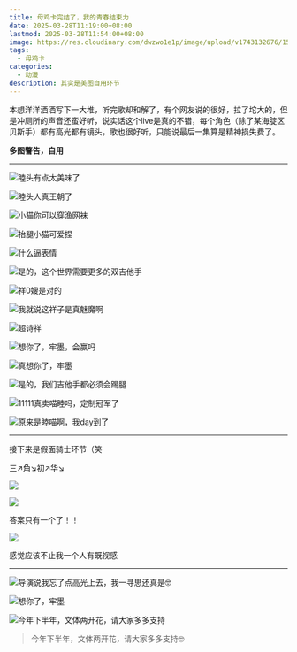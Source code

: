 ```yaml
---
title: 母鸡卡完结了，我的青春结束力
date: 2025-03-28T11:19:00+08:00
lastmod: 2025-03-28T11:54:00+08:00
image: https://res.cloudinary.com/dwzwo1e1p/image/upload/v1743132676/1544d3c44e8d62abccb5323f5308f5a_jwav7v.png
tags:
  - 母鸡卡
categories:
  - 动漫
description: 其实是美图自用环节
---
```

本想洋洋洒洒写下一大堆，听完歌却和解了，有个网友说的很好，拉了坨大的，但是冲厕所的声音还蛮好听，说实话这个live是真的不错，每个角色（除了某海腚区贝斯手）都有高光都有镜头，歌也很好听，只能说最后一集算是精神损失费了。

**多图警告，自用**

- - -

![睦头有点太美味了](https://res.cloudinary.com/dwzwo1e1p/image/upload/v1743132080/b25c6a1d25f55a02108764f5e0f7d9f7161969776_aztltf.gif "睦头有点太美味了")

![睦头人真王朝了](https://res.cloudinary.com/dwzwo1e1p/image/upload/v1743132593/67FE05519F389CD8A344556BF17B902A_muywa8.gif "睦头人真王朝了")

![小猫你可以穿渔网袜](https://res.cloudinary.com/dwzwo1e1p/image/upload/v1743132436/840ab0542c0265355750220d77de511_pb4gtw.png "小猫你可以穿渔网袜")

![抬腿小猫可爱捏](https://res.cloudinary.com/dwzwo1e1p/image/upload/v1743132745/0091b3aff1e8db3569640fb5f98ce17_b1gwkq.png "抬腿小猫可爱捏")

![什么逼表情](https://res.cloudinary.com/dwzwo1e1p/image/upload/v1743132645/506124d7be9e0a9574d75d077ca08e8_y8elhq.png "什么逼表情")

![是的，这个世界需要更多的双吉他手](https://res.cloudinary.com/dwzwo1e1p/image/upload/v1743132676/1544d3c44e8d62abccb5323f5308f5a_jwav7v.png "是的，这个世界需要更多的双吉他手")

![祥0嫂是对的](https://res.cloudinary.com/dwzwo1e1p/image/upload/v1743132775/2ed794a1658f2acfcb5b047383e7704_edgbpj.png "祥0嫂是对的")

![我就说这祥子是真魅魔啊](https://res.cloudinary.com/dwzwo1e1p/image/upload/v1743132819/987c618bf1b75ad1486b24e39ffeb4f_dv36ua.png "我就说这祥子是真魅魔啊")

![超诗祥](https://res.cloudinary.com/dwzwo1e1p/image/upload/v1743132882/bfc7860749fe2b4eb4002ea0dc392c3_mh9i16.png "超诗祥")

![想你了，牢墨，会赢吗](https://res.cloudinary.com/dwzwo1e1p/image/upload/v1743132812/f7b369c00a7d9250b3046234ad6b927_krjmvh.png "想你了，牢墨，会赢吗")

![真想你了，牢墨](https://res.cloudinary.com/dwzwo1e1p/image/upload/v1743132927/e2291da1bf7e065a4576b5a6eb3d3f1_pbbqek.png "真想你了，牢墨")

![是的，我们吉他手都必须会踢腿](https://res.cloudinary.com/dwzwo1e1p/image/upload/v1743133008/25ba27de265c5ddd85bbf4ba6ce6774_mqqbxq.png "是的，我们吉他手都必须会踢腿")

![11111真卖喵睦吗，定制冠军了](https://res.cloudinary.com/dwzwo1e1p/image/upload/v1743133055/c76d0470ad32f60fe4317e53ce0a818_digz75.png "11111真卖喵睦吗，定制冠军了")

![原来是睦喵啊，我day到了](https://res.cloudinary.com/dwzwo1e1p/image/upload/v1743133059/858ba7b8b00df0f1e16c7c05a0f0c2d_mnwhy7.png "原来是睦喵啊，我day到了")

- - -

接下来是假面骑士环节（笑

三↗角↘初↗华↘

![](https://res.cloudinary.com/dwzwo1e1p/image/upload/v1743133539/753bdcf63875b1e973e13edc171795a_xjxqcn.png)

![](https://res.cloudinary.com/dwzwo1e1p/image/upload/v1743133542/94dd9345e443b6dc2259559f1e89191_wshmps.png)

答案只有一个了！！

![](https://res.cloudinary.com/dwzwo1e1p/image/upload/v1743133548/0d20a8d79860ba397e95f22ec179768_yd2gpj.png)

感觉应该不止我一个人有既视感

- - -

![导演说我忘了点高光上去，我一寻思还真是🤓](https://res.cloudinary.com/dwzwo1e1p/image/upload/v1743133635/a877b5953b24306ddcd03de5f4f0c52_xvuad4.png "导演说我忘了点高光上去，我一寻思还真是🤓")

![想你了，牢墨](https://res.cloudinary.com/dwzwo1e1p/image/upload/v1743133642/e9fbd69c3e49a30192c6c95dd419960_a990ep.png "想你了，牢墨")

![今年下半年，文体两开花，请大家多多支持](https://res.cloudinary.com/dwzwo1e1p/image/upload/v1743133697/ed8fa90cf4cc073e3da823f8eb72edf_kcvcgv.png "今年下半年，文体两开花，请大家多多支持")

> 今年下半年，文体两开花，请大家多多支持🤓
